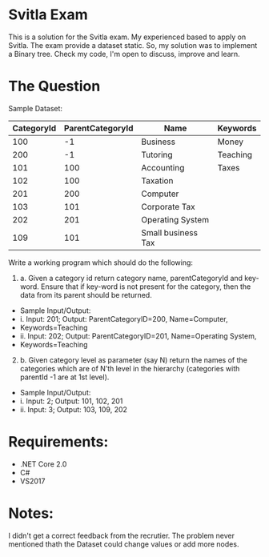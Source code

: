 # Svitla Exam
This is a solution for the Svitla exam.
My experienced based to apply on Svitla.
The exam provide a dataset static.
So, my solution was to implement a Binary tree.
Check my code, I'm open to discuss, improve and learn.
# The Question

Sample Dataset: 

|CategoryId | ParentCategoryId|    Name                 | Keywords       |
|-----------|-----------------|-------------------------|----------------|  
|100        |   -1            |   Business              |  Money         |
|200        |   -1            |   Tutoring              |  Teaching      |
|101        |   100           |   Accounting            |  Taxes         |
|102        |   100           |   Taxation              |                |
|201        |   200           |   Computer              |                |
|103        |   101           |   Corporate Tax         |                |
|202        |   201           |   Operating System      |                |
|109        |   101           |   Small business Tax    |                |

Write a working program which should do the following:

1. a. Given a category id return category name, parentCategoryId and key-word. Ensure that if
key-word is not present for the category, then the data from its parent should be
returned.

  - Sample Input/Output:
  - i. Input: 201; Output: ParentCategoryID=200, Name=Computer,
  - Keywords=Teaching
  - ii. Input: 202; Output: ParentCategoryID=201, Name=Operating System,
  - Keywords=Teaching
2. b. Given category level as parameter (say N) return the names of the categories which are
of N’th level in the hierarchy (categories with parentId -1 are at 1st level).
  - Sample Input/Output:
  - i. Input: 2; Output: 101, 102, 201
  - ii. Input: 3; Output: 103, 109, 202

# Requirements:
- .NET Core 2.0
- C#
- VS2017

# Notes:

I didn't get a correct feedback from the recrutier. The problem never mentioned thath the Dataset could change values or add more nodes.
